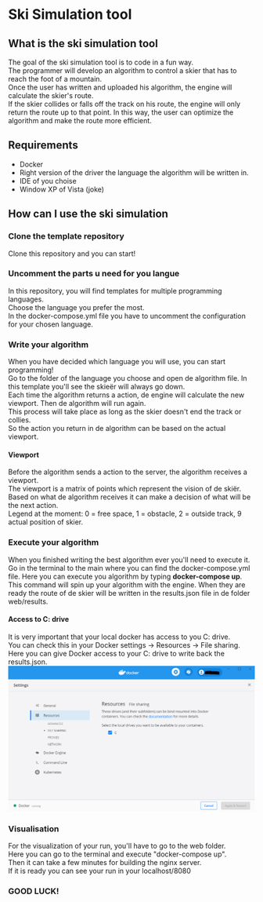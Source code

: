# Ski Simulation tool
## What is the ski simulation tool
The goal of the ski simulation tool is to code in a fun way.  
The programmer will develop an algorithm to control a skier that has to reach the foot of a mountain.  
Once the user has written and uploaded his algorithm, the engine will calculate the skier's route.   
If the skier collides or falls off the track on his route, the engine will only return the route up to that point. In this way, the user can optimize the algorithm and make the route more efficient.  

## Requirements
* Docker
* Right version of the driver the language the algorithm will be written in.
* IDE of you choise
* Window XP of Vista (joke)

## How can I use the ski simulation
### Clone the template repository
Clone this repository and you can start!

### Uncomment the parts u need for you langue
In this repository, you will find templates for multiple programming languages.  
Choose the language you prefer the most.  
In the docker-compose.yml file you have to uncomment the configuration for your chosen language.

### Write your algorithm
When you have decided which language you will use, you can start programming!  
Go to the folder of the language you choose and open de algorithm file. In this template you'll see the skieër will always go down.  
Each time the algorithm returns a action, de engine will calculate the new viewport. Then de algorithm will run again.    
This process will take place as long as the skier doesn't end the track or collies.   
So the action you return in de algorithm can be based on the actual viewport.

#### Viewport
Before the algorithm sends a action to the server, the algorithm receives a viewport.  
The viewport is a matrix of points which represent the vision of de skiër. Based on what de algorithm receives it can make a decision of what will be the next action.   
Legend at the moment: 0 = free space, 1 = obstacle, 2 = outside track, 9 actual position of skier.

### Execute your algorithm
When you finished writing the best algorithm ever you'll need to execute it.  
Go in the terminal to the main where you can find the docker-compose.yml file. Here you can execute you algorithm by typing **docker-compose up**.  
This command will spin up your algorithm with the engine. When they are ready the route of de skier will be written in the results.json file in de folder web/results.

#### Access to C: drive
It is very important that your local docker has access to you C: drive.  
You can check this in your Docker settings -> Resources -> File sharing. Here you can give Docker access to your C: drive to write back the results.json.
![Docker settings](img/Docker_setting.PNG)

### Visualisation
For the visualization of your run, you'll have to go to the web folder.  
Here you can go to the terminal and execute "docker-compose up".  
Then it can take a few minutes for building the nginx server.   
If it is ready you can see your run in your localhost/8080

### GOOD LUCK!

